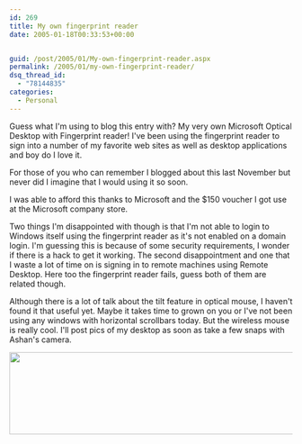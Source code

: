 ```yaml
---
id: 269
title: My own fingerprint reader
date: 2005-01-18T00:33:53+00:00


guid: /post/2005/01/My-own-fingerprint-reader.aspx
permalink: /2005/01/my-own-fingerprint-reader/
dsq_thread_id:
  - "78144835"
categories:
  - Personal
---
```

<DIV>
<P><SPAN>Guess what I'm using to blog this entry with? My very own Microsoft Optical Desktop with Fingerprint reader! I've been using the fingerprint reader to sign into a number of my favorite web sites as well as desktop applications and boy do I love it. </SPAN></P>
<P><SPAN>For those of you who can remember I blogged about this last November but never did I imagine that I would using it so soon. </SPAN></P>
<P><SPAN>I was able to afford this thanks to Microsoft and the $150 voucher I got use at the Microsoft company store.</SPAN></P>
<P><SPAN>Two things I'm disappointed with though is that I'm not able to login to Windows itself using the fingerprint reader as it's not enabled on a domain login. I'm guessing this is because of some security requirements, I wonder if there is a hack to get it working. The second disappointment and one that I waste a lot of time on is signing in to remote machines using Remote Desktop. Here too the fingerprint reader fails, guess both of them are related though.</SPAN></P>
<P><SPAN>Although there is a lot of talk about the tilt feature in optical mouse, I haven't found it that useful yet. Maybe it takes time to grown on you or I've not been using any windows with horizontal scrollbars today. But the wireless mouse is really cool. I'll post pics of my desktop as soon as take a few snaps with Ashan's camera.</SPAN></P></DIV>
<img src="http://www.merill.net/wp-content/uploads/contentbinary/prod_top-ds-opt-fpread.jpg" width="594" height="146" alt="" border="0">